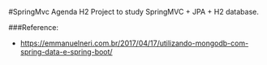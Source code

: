 #SpringMvc Agenda H2
Project to study SpringMVC + JPA + H2 database.

###Reference:
* https://emmanuelneri.com.br/2017/04/17/utilizando-mongodb-com-spring-data-e-spring-boot/